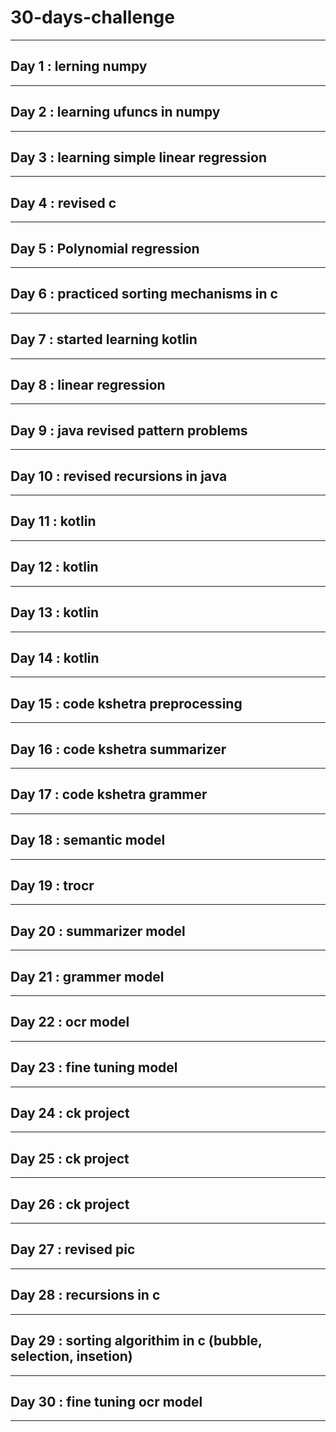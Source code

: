 # 30-days-challenge
___      
## Day 1 : lerning numpy 
___
## Day 2 : learning ufuncs in numpy   
___
## Day 3 : learning simple linear regression       
___   
## Day 4 : revised c  
___
## Day 5 : Polynomial regression 
___  
## Day 6 : practiced sorting mechanisms in c     
___ 
## Day 7 : started learning kotlin                
___   
## Day 8 : linear regression    
___                               
## Day 9 : java revised pattern problems 
___
## Day 10 : revised recursions in java
___
## Day 11 : kotlin 
___
## Day 12 : kotlin 
___       
## Day 13 : kotlin
___
## Day 14 : kotlin
___
## Day 15 : code kshetra preprocessing  
___
## Day 16 : code kshetra summarizer
___
## Day 17 : code kshetra grammer
___
## Day 18 : semantic model 
___
## Day 19 : trocr
___
## Day 20 : summarizer model 
___
## Day 21 : grammer model 
___
## Day 22 : ocr model

___
## Day 23 : fine tuning model
___
## Day 24 : ck project
___
## Day 25 : ck project
___
## Day 26 : ck project 
___
## Day 27 :  revised pic 
___
## Day 28 : recursions in c 
___
## Day 29 : sorting algorithim in c (bubble, selection, insetion)
___
## Day 30 : fine tuning ocr model 
___

